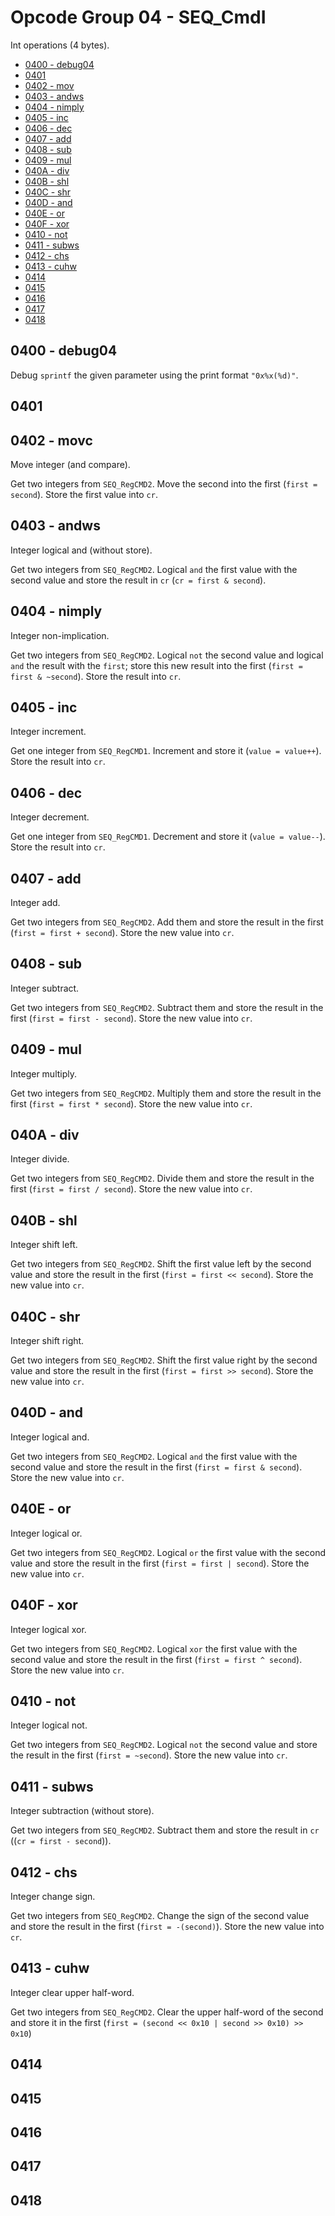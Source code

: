 # Opcode Group 04 - SEQ_CmdI

Int operations (4 bytes).

- [0400 - debug04](#0400---debug04)
- [0401](#0401)
- [0402 - mov](#0402---mov)
- [0403 - andws](#0403---andws)
- [0404 - nimply](#0404---nimply)
- [0405 - inc](#0405---inc)
- [0406 - dec](#0406---dec)
- [0407 - add](#0407---add)
- [0408 - sub](#0408---sub)
- [0409 - mul](#0409---mul)
- [040A - div](#040A---div)
- [040B - shl](#040B---shl)
- [040C - shr](#040C---shr)
- [040D - and](#040D---and)
- [040E - or](#040E---or)
- [040F - xor](#040F---xor)
- [0410 - not](#0410---not)
- [0411 - subws](#0411---subws)
- [0412 - chs](#0412---chs)
- [0413 - cuhw](#0413---cuhw)
- [0414](#0414)
- [0415](#0415)
- [0416](#0416)
- [0417](#0417)
- [0418](#0418)

## 0400 - debug04

Debug `sprintf` the given parameter using the print format `"0x%x(%d)"`.

## 0401

## 0402 - movc

Move integer (and compare).

Get two integers from `SEQ_RegCMD2`. Move the second into the first (`first = second`). Store the first value into `cr`.

## 0403 - andws

Integer logical and (without store).

Get two integers from `SEQ_RegCMD2`. Logical `and` the first value with the second value and store the result in `cr` (`cr = first & second`).

## 0404 - nimply

Integer non-implication.

Get two integers from `SEQ_RegCMD2`. Logical `not` the second value and logical `and` the result with the `first`; store this new result into the first (`first = first & ~second`). Store the result into `cr`.

## 0405 - inc

Integer increment.

Get one integer from `SEQ_RegCMD1`. Increment and store it (`value = value++`). Store the result into `cr`.

## 0406 - dec

Integer decrement.

Get one integer from `SEQ_RegCMD1`. Decrement and store it (`value = value--`). Store the result into `cr`.

## 0407 - add

Integer add.

Get two integers from `SEQ_RegCMD2`. Add them and store the result in the first (`first = first + second`). Store the new value into `cr`.

## 0408 - sub

Integer subtract.

Get two integers from `SEQ_RegCMD2`. Subtract them and store the result in the first (`first = first - second`). Store the new value into `cr`.

## 0409 - mul

Integer multiply.

Get two integers from `SEQ_RegCMD2`. Multiply them and store the result in the first (`first = first * second`). Store the new value into `cr`.

## 040A - div

Integer divide.

Get two integers from `SEQ_RegCMD2`. Divide them and store the result in the first (`first = first / second`). Store the new value into `cr`.

## 040B - shl

Integer shift left.

Get two integers from `SEQ_RegCMD2`. Shift the first value left by the second value and store the result in the first (`first = first << second`). Store the new value into `cr`.

## 040C - shr

Integer shift right.

Get two integers from `SEQ_RegCMD2`. Shift the first value right by the second value and store the result in the first (`first = first >> second`). Store the new value into `cr`.

## 040D - and

Integer logical and.

Get two integers from `SEQ_RegCMD2`. Logical `and` the first value with the second value and store the result in the first (`first = first & second`). Store the new value into `cr`.

## 040E - or

Integer logical or.

Get two integers from `SEQ_RegCMD2`. Logical `or` the first value with the second value and store the result in the first (`first = first | second`). Store the new value into `cr`.

## 040F - xor

Integer logical xor.

Get two integers from `SEQ_RegCMD2`. Logical `xor` the first value with the second value and store the result in the first (`first = first ^ second`). Store the new value into `cr`.

## 0410 - not

Integer logical not.

Get two integers from `SEQ_RegCMD2`. Logical `not` the second value and store the result in the first (`first = ~second`). Store the new value into `cr`.

## 0411 - subws

Integer subtraction (without store).

Get two integers from `SEQ_RegCMD2`. Subtract them and store the result in `cr` ((`cr = first - second`)).

## 0412 - chs

Integer change sign.

Get two integers from `SEQ_RegCMD2`. Change the sign of the second value and store the result in the first (`first = -(second)`). Store the new value into `cr`.

## 0413 - cuhw

Integer clear upper half-word.

Get two integers from `SEQ_RegCMD2`. Clear the upper half-word of the second and store it in the first (`first = (second << 0x10 | second >> 0x10) >> 0x10`)

## 0414

## 0415

## 0416

## 0417

## 0418
